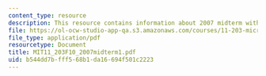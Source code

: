 ```yaml
---
content_type: resource
description: This resource contains information about 2007 midterm with answers.
file: https://ol-ocw-studio-app-qa.s3.amazonaws.com/courses/11-203-microeconomics-fall-2010/b544dd7bfff568b1da16694f501c2223_MIT11_203F10_2007midterm1.pdf
file_type: application/pdf
resourcetype: Document
title: MIT11_203F10_2007midterm1.pdf
uid: b544dd7b-fff5-68b1-da16-694f501c2223
---
```

